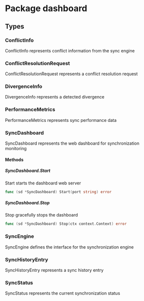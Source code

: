# Package dashboard

## Types

### ConflictInfo

ConflictInfo represents conflict information from the sync engine


### ConflictResolutionRequest

ConflictResolutionRequest represents a conflict resolution request


### DivergenceInfo

DivergenceInfo represents a detected divergence


### PerformanceMetrics

PerformanceMetrics represents sync performance data


### SyncDashboard

SyncDashboard represents the web dashboard for synchronization monitoring


#### Methods

##### SyncDashboard.Start

Start starts the dashboard web server


```go
func (sd *SyncDashboard) Start(port string) error
```

##### SyncDashboard.Stop

Stop gracefully stops the dashboard


```go
func (sd *SyncDashboard) Stop(ctx context.Context) error
```

### SyncEngine

SyncEngine defines the interface for the synchronization engine


### SyncHistoryEntry

SyncHistoryEntry represents a sync history entry


### SyncStatus

SyncStatus represents the current synchronization status


